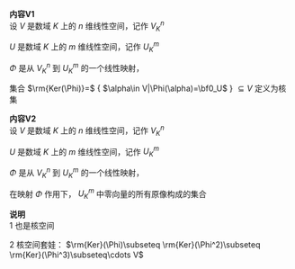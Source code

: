 **内容V1**    
设 $V$ 是数域 $K$ 上的 $n$ 维线性空间，记作 $V_K^n$     
    
 $U$ 是数域 $K$ 上的 $m$ 维线性空间，记作 $U_K^m$     
    
 $\Phi$ 是从 $V_K^n$ 到 $U_K^m$ 的一个线性映射，    
    
集合 $\rm{Ker(\Phi)}=$ { $\alpha\in V|\Phi(\alpha)=\bf0_U$ } $\subseteq V$ 定义为核集    
    
**内容V2**    
设 $V$ 是数域 $K$ 上的 $n$ 维线性空间，记作 $V_K^n$     
    
 $U$ 是数域 $K$ 上的 $m$ 维线性空间，记作 $U_K^m$     
    
 $\Phi$ 是从 $V_K^n$ 到 $U_K^m$ 的一个线性映射，    
    
在映射 $\Phi$ 作用下， $U_K^m$ 中零向量的所有原像构成的集合    
    
**说明**    
1 也是核空间    
    
2 核空间套娃： $\rm{Ker}(\Phi)\subseteq    
\rm{Ker}(\Phi^2)\subseteq    
\rm{Ker}(\Phi^3)\subseteq\cdots V$     
